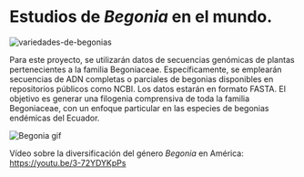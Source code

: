 # Estudios de *Begonia* en el mundo.
![variedades-de-begonias](https://github.com/lsarrias/Proyecto-Final-/assets/171622163/48587ef2-ae36-482d-b153-fbba6924e52d)

Para este proyecto, se utilizarán datos de secuencias genómicas de plantas pertenecientes a la familia Begoniaceae. Específicamente, se emplearán secuencias de ADN completas o parciales de begonias disponibles en repositorios públicos como NCBI. Los datos estarán en formato FASTA. El objetivo es generar una filogenia comprensiva de toda la familia Begoniaceae, con un enfoque particular en las especies de begonias endémicas del Ecuador.

![Begonia gif](https://github.com/lsarrias/Proyecto-Final-/assets/171622163/7874c265-21ed-4571-8a12-e0781366faf8)

Vídeo sobre la diversificación del género *Begonia* en América: https://youtu.be/3-72YDYKpPs
